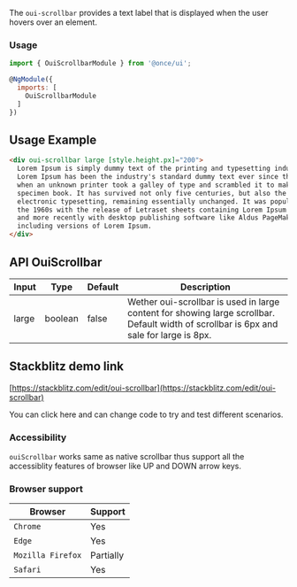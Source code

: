 The `oui-scrollbar` provides a text label that is displayed when the user hovers
over an element.

### Usage

```js
import { OuiScrollbarModule } from '@once/ui';

@NgModule({
  imports: [
    OuiScrollbarModule
  ]
})
```

## Usage Example

```html
<div oui-scrollbar large [style.height.px]="200">
  Lorem Ipsum is simply dummy text of the printing and typesetting industry.
  Lorem Ipsum has been the industry's standard dummy text ever since the 1500s,
  when an unknown printer took a galley of type and scrambled it to make a type
  specimen book. It has survived not only five centuries, but also the leap into
  electronic typesetting, remaining essentially unchanged. It was popularised in
  the 1960s with the release of Letraset sheets containing Lorem Ipsum passages,
  and more recently with desktop publishing software like Aldus PageMaker
  including versions of Lorem Ipsum.
</div>
```

## API OuiScrollbar

| Input | Type    | Default | Description                                                                                                                             |
| ----- | ------- | ------- | --------------------------------------------------------------------------------------------------------------------------------------- |
| large | boolean | false   | Wether oui-scrollbar is used in large content for showing large scrollbar. Default width of scrollbar is 6px and sale for large is 8px. |

## Stackblitz demo link

[https://stackblitz.com/edit/oui-scrollbar](https://stackblitz.com/edit/oui-scrollbar)

You can click here and can change code to try and test different scenarios.

### Accessibility

`ouiScrollbar` works same as native scrollbar thus support all the accessiblity features of browser like UP and DOWN arrow keys.

### Browser support

| Browser           | Support   |
| ----------------- | --------- |
| `Chrome`          | Yes       |
| `Edge`            | Yes       |
| `Mozilla Firefox` | Partially |
| `Safari`          | Yes       |
